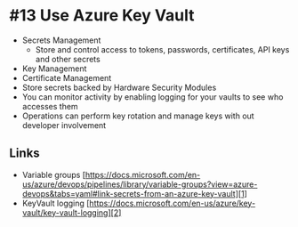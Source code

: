 # #13 Use Azure Key Vault
- Secrets Management
    - Store and control access to tokens, passwords, certificates, API keys and other secrets
- Key Management 
- Certificate Management 
- Store secrets backed by Hardware Security Modules 
- You can monitor activity by enabling logging for your vaults to see who accesses them
- Operations can perform key rotation and manage keys with out developer involvement

## Links
- Variable groups [https://docs.microsoft.com/en-us/azure/devops/pipelines/library/variable-groups?view=azure-devops&tabs=yaml#link-secrets-from-an-azure-key-vault][1]
- KeyVault logging [https://docs.microsoft.com/en-us/azure/key-vault/key-vault-logging][2] 

[1]: https://docs.microsoft.com/en-us/azure/devops/pipelines/library/variable-groups?view=azure-devops&tabs=yaml#link-secrets-from-an-azure-key-vault
[2]: https://docs.microsoft.com/en-us/azure/key-vault/key-vault-logging

